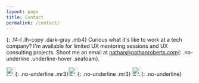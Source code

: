 ```yaml
---
layout: page
title: Contact
permalink: /contact/
---
```


{: .f4-l .lh-copy .dark-gray .mb4}
Curious  what it's like to work at a tech company? I'm available for limited UX mentoring sessions and UX consulting projects. Shoot me an email at [nathan@nathanroberts.com](mailto:nathan@nathanroberts.com){: .no-underline .underline-hover .seafoam}.

[<img src="/assets/img/icons/icon-linkedin.svg" alt="LinkedIn icon" style="width:24px">](http://linkedin.com/in/nathan-roberts "Nathan Roberts LinkedIn"){: .no-underline .mr3}[<img src="/assets/img/icons/icon-twitter.svg" alt="Twitter icon" style="width:24px">](http://twitter.com/nathanroberts "Nathan Roberts Twitter"){: .no-underline .mr3} [<img src="/assets/img/icons/icon-dribbble.svg" alt="Dribble icon" style="width:24px">](http://dribbble.com/nathanroberts "Nathan Roberts Dribbble"){: .no-underline}
